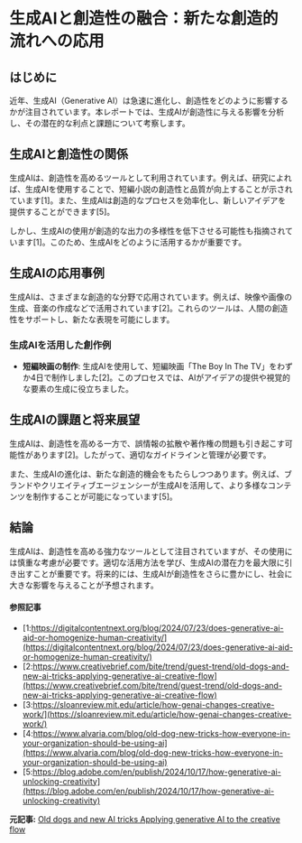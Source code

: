 # 生成AIと創造性の融合：新たな創造的流れへの応用

## はじめに

近年、生成AI（Generative AI）は急速に進化し、創造性をどのように影響するかが注目されています。本レポートでは、生成AIが創造性に与える影響を分析し、その潜在的な利点と課題について考察します。

## 生成AIと創造性の関係

生成AIは、創造性を高めるツールとして利用されています。例えば、研究によれば、生成AIを使用することで、短編小説の創造性と品質が向上することが示されています[1]。また、生成AIは創造的なプロセスを効率化し、新しいアイデアを提供することができます[5]。

しかし、生成AIの使用が創造的な出力の多様性を低下させる可能性も指摘されています[1]。このため、生成AIをどのように活用するかが重要です。

## 生成AIの応用事例

生成AIは、さまざまな創造的な分野で応用されています。例えば、映像や画像の生成、音楽の作成などで活用されています[2]。これらのツールは、人間の創造性をサポートし、新たな表現を可能にします。

### 生成AIを活用した創作例

- **短編映画の制作**: 生成AIを使用して、短編映画「The Boy In The TV」をわずか4日で制作しました[2]。このプロセスでは、AIがアイデアの提供や視覚的な要素の生成に役立ちました。

## 生成AIの課題と将来展望

生成AIは、創造性を高める一方で、誤情報の拡散や著作権の問題も引き起こす可能性があります[2]。したがって、適切なガイドラインと管理が必要です。

また、生成AIの進化は、新たな創造的機会をもたらしつつあります。例えば、ブランドやクリエイティブエージェンシーが生成AIを活用して、より多様なコンテンツを制作することが可能になっています[5]。

## 結論

生成AIは、創造性を高める強力なツールとして注目されていますが、その使用には慎重な考慮が必要です。適切な活用方法を学び、生成AIの潜在力を最大限に引き出すことが重要です。将来的には、生成AIが創造性をさらに豊かにし、社会に大きな影響を与えることが予想されます。

#### 参照記事
- [1:https://digitalcontentnext.org/blog/2024/07/23/does-generative-ai-aid-or-homogenize-human-creativity/](https://digitalcontentnext.org/blog/2024/07/23/does-generative-ai-aid-or-homogenize-human-creativity/)
- [2:https://www.creativebrief.com/bite/trend/guest-trend/old-dogs-and-new-ai-tricks-applying-generative-ai-creative-flow](https://www.creativebrief.com/bite/trend/guest-trend/old-dogs-and-new-ai-tricks-applying-generative-ai-creative-flow)
- [3:https://sloanreview.mit.edu/article/how-genai-changes-creative-work/](https://sloanreview.mit.edu/article/how-genai-changes-creative-work/)
- [4:https://www.alvaria.com/blog/old-dog-new-tricks-how-everyone-in-your-organization-should-be-using-ai](https://www.alvaria.com/blog/old-dog-new-tricks-how-everyone-in-your-organization-should-be-using-ai)
- [5:https://blog.adobe.com/en/publish/2024/10/17/how-generative-ai-unlocking-creativity](https://blog.adobe.com/en/publish/2024/10/17/how-generative-ai-unlocking-creativity)


**元記事:** [Old dogs and new AI tricks Applying generative AI to the creative flow](https://www.creativebrief.com/bite/trend/guest-trend/old-dogs-and-new-ai-tricks-applying-generative-ai-creative-flow)